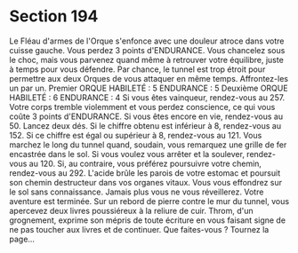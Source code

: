 # Section 194

Le Fléau d'armes de l'Orque s'enfonce avec une douleur atroce dans votre cuisse gauche.
Vous perdez 3 points d'ENDURANCE. Vous chancelez sous le choc, mais vous parvenez
quand même à retrouver votre équilibre, juste à temps pour vous défendre. Par chance, le
tunnel est trop étroit pour permettre aux deux Orques de vous attaquer en même temps.
Affrontez-les un par un.
Premier ORQUE
HABILETÉ : 5 ENDURANCE : 5
Deuxième ORQUE
HABILETÉ : 6 ENDURANCE : 4
Si vous êtes vainqueur, rendez-vous au 257.
Votre corps tremble violemment et vous perdez conscience, ce qui vous coûte 3 points
d'ENDURANCE. Si vous êtes encore en vie, rendez-vous au 50.
Lancez deux dés. Si le chiffre obtenu est inférieur à 8, rendez-vous au 152. Si ce chiffre
est égal ou supérieur à 8, rendez-vous au 121.
Vous marchez le long du tunnel quand, soudain, vous remarquez une grille de fer
encastrée dans le sol. Si vous voulez vous arrêter et la soulever, rendez-vous au 120. Si,
au contraire, vous préférez poursuivre votre chemin, rendez-vous au 292.
L'acide brûle les parois de votre estomac et poursuit son chemin destructeur dans vos
organes vitaux. Vous vous effondrez sur le sol sans connaissance. Jamais plus vous ne
vous réveillerez. Votre aventure est terminée.
Sur un rebord de pierre contre le mur du tunnel, vous apercevez deux livres poussiéreux à
la reliure de cuir. Throm, d'un grognement, exprime son mépris de toute écriture en vous
faisant signe de ne pas toucher aux livres et de continuer. Que faites-vous ?
Tournez la page…